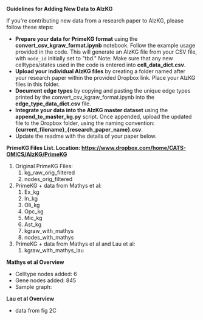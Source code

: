 **Guidelines for Adding New Data to AlzKG**

If you're contributing new data from a research paper to AlzKG, please follow these steps:

* **Prepare your data for PrimeKG format** using the **convert_csv_kgraw_format.ipynb** notebook. Follow the example usage provided in the code. This will generate an AlzKG file from your CSV file, with `node_id` initially set to "tbd." Note: Make sure that any new celltypes/states used in the code is entered into **cell_data_dict.csv**.
* **Upload your individual AlzKG files** by creating a folder named after your research paper within the provided Dropbox link. Place your AlzKG files in this folder.
* **Document edge types** by copying and pasting the unique edge types printed by the convert_csv_kgraw_format.ipynb into the **edge_type_data_dict.csv** file.
* **Integrate your data into the AlzKG master dataset** using the **append_to_master_kg.py** script. Once appended, upload the updated file to the Dropbox folder, using the naming convention: **{current_filename}_{research_paper_name}.csv**.
* Update the readme with the details of your paper below.

**PrimeKG Files List. Location: https://www.dropbox.com/home/CATS-OMICS/AlzKG/PrimeKG**
1. Original PrimeKG Files:
   1. kg_raw_orig_filtered
   2. nodes_orig_filtered
2. PrimeKG + data from Mathys et al:
   1. Ex_kg
   2. In_kg
   3. Oli_kg
   4. Opc_kg
   5. Mic_kg
   6. Ast_kg
   7. kgraw_with_mathys
   8. nodes_with_mathys
3. PrimeKG + data from Mathys et al and Lau et al:
   1. kgraw_with_mathys_lau

**Mathys et al Overview**
* Celltype nodes added: 6
* Gene nodes added: 845 
* Sample graph:

**Lau et al Overview**
* data from fig 2C
